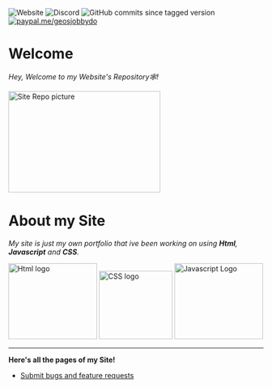 ![Website](https://img.shields.io/website?color=light%20green&down_color=red&down_message=Maintenance&label=Website&style=plastic&up_color=Light%20green&up_message=Online&url=https%3A%2F%2Fgeosjobby.xyz) ![Discord](https://img.shields.io/discord/899007693585514586?color=%237c2fc4&label=Discord&style=plastic) ![GitHub commits since tagged version](https://img.shields.io/github/commits-since/geosjobby/Geosjobby.xyz/1.0?color=%23ffe100&label=Commits&logo=github&style=plastic) [![paypal.me/geosjobbydo](https://ionicabizau.github.io/badges/paypal.svg)](https://www.paypal.me/geosjobbydo) 
# Welcome
 *Hey, Welcome to my Website's Repository🕸!*
 <p style="text-align:left;"><img src="https://github.com/geosjobby/Geosjobby.xyz/blob/main/pictures/Site%20repository%20picture.png?raw=true" alt="Site Repo picture" style="height: 200px; width:300px;"></p>
 
# About my Site
*My site is just my own portfolio that ive been working on using **Html**, **Javascript** and **CSS**.*
<p align='left'>
   <img src="https://github.com/geosjobby/Geosjobby.xyz/blob/main/pictures/Html.png?raw=true" alt="Html logo" style="height: 150px; width:175px;">
   <img src="https://github.com/geosjobby/Geosjobby.xyz/blob/main/pictures/CSS.png?raw=true" alt="CSS logo" style="height: 135px; width:145px;">
   <img src="https://github.com/geosjobby/Geosjobby.xyz/blob/main/pictures/Javascript.png?raw=true" alt="Javascript Logo" style="height: 150px; width:175px;">
  <hr width=100%>
 
  **Here's all the pages of my Site!**
  
  * [Submit bugs and feature requests](https://github.com/microsoft/vscode/issues)

 
 
 

